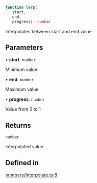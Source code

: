 ```ts
function lerp(
   start, 
   end, 
   progress): number
```

Interpolates between start and end value

## Parameters

• **start**: `number`

Minimum value

• **end**: `number`

Maximum value

• **progress**: `number`

Value from 0 to 1

## Returns

`number`

Interpolated value

## Defined in

[numbers/interpolate.ts:8](https://github.com/Tismas/naszos-utils/blob/06d829cb324f51bee6247abe4dbe7d309a210163/src/numbers/interpolate.ts#L8)
